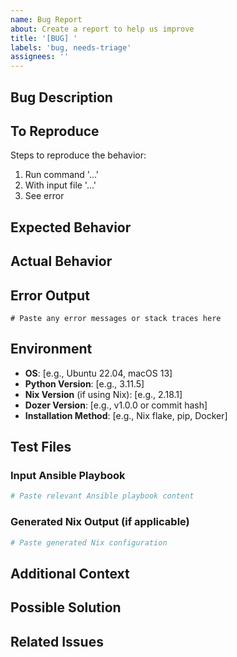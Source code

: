 ```yaml
---
name: Bug Report
about: Create a report to help us improve
title: '[BUG] '
labels: 'bug, needs-triage'
assignees: ''
---
```


## Bug Description
<!-- A clear and concise description of what the bug is -->

## To Reproduce
Steps to reproduce the behavior:
1. Run command '...'
2. With input file '...'
3. See error

## Expected Behavior
<!-- A clear and concise description of what you expected to happen -->

## Actual Behavior
<!-- What actually happened -->

## Error Output
```
# Paste any error messages or stack traces here
```

## Environment
- **OS**: [e.g., Ubuntu 22.04, macOS 13]
- **Python Version**: [e.g., 3.11.5]
- **Nix Version** (if using Nix): [e.g., 2.18.1]
- **Dozer Version**: [e.g., v1.0.0 or commit hash]
- **Installation Method**: [e.g., Nix flake, pip, Docker]

## Test Files
<!-- If applicable, attach or link to test files that reproduce the issue -->

### Input Ansible Playbook
```yaml
# Paste relevant Ansible playbook content
```

### Generated Nix Output (if applicable)
```nix
# Paste generated Nix configuration
```

## Additional Context
<!-- Add any other context about the problem here -->

## Possible Solution
<!-- If you have suggestions on how to fix the issue -->

## Related Issues
<!-- Link to related issues if any -->